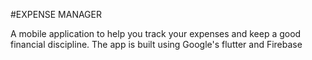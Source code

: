 #EXPENSE MANAGER

A mobile application to help you track your expenses and keep a good financial discipline.
The app is built using Google's flutter and Firebase
